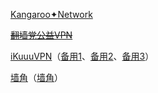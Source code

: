 [Kangaroo✦Network](https://kan.gar.ooo/)

~~[翻墙党公益VPN](https://jc.fanqiangdang.com/)~~

[iKuuuVPN](https://ikuuu.cc/)（[备用1](https://ikuuu.live/)、[备用2](https://ikuuu.co/)、[备用3](https://ikuuu.ltd/)）

[墙角](https://xn--nos885i.com/)（[墙角](https://墙角.com/)）
